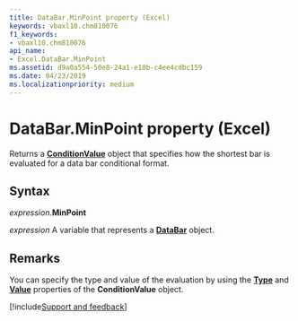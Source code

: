 ```yaml
---
title: DataBar.MinPoint property (Excel)
keywords: vbaxl10.chm810076
f1_keywords:
- vbaxl10.chm810076
api_name:
- Excel.DataBar.MinPoint
ms.assetid: d9a0a554-50e8-24a1-e10b-c4ee4cdbc159
ms.date: 04/23/2019
ms.localizationpriority: medium
---
```



# DataBar.MinPoint property (Excel)

Returns a **[ConditionValue](Excel.ConditionValue.md)** object that specifies how the shortest bar is evaluated for a data bar conditional format.


## Syntax

_expression_.**MinPoint**

_expression_ A variable that represents a **[DataBar](Excel.DataBar.md)** object.


## Remarks

You can specify the type and value of the evaluation by using the **[Type](Excel.ConditionValue.Type.md)** and **[Value](Excel.ConditionValue.Value.md)** properties of the **ConditionValue** object.




[!include[Support and feedback](~/includes/feedback-boilerplate.md)]